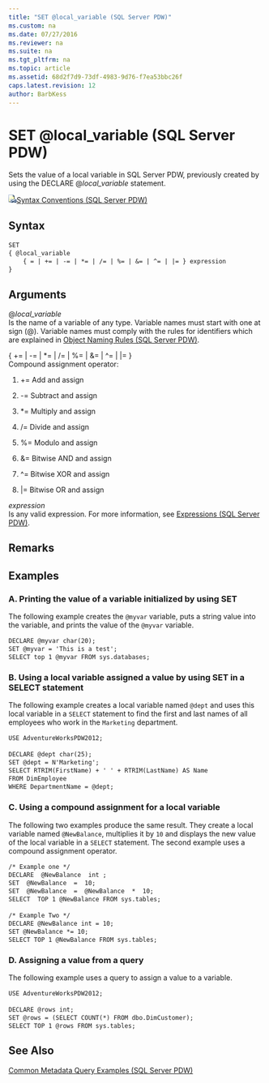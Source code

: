 ```yaml
---
title: "SET @local_variable (SQL Server PDW)"
ms.custom: na
ms.date: 07/27/2016
ms.reviewer: na
ms.suite: na
ms.tgt_pltfrm: na
ms.topic: article
ms.assetid: 68d2f7d9-73df-4983-9d76-f7ea53bbc26f
caps.latest.revision: 12
author: BarbKess
---
```

# SET @local_variable (SQL Server PDW)
Sets the value of a local variable in SQL Server PDW, previously created by using the DECLARE @*local_variable* statement.  
  
![Topic link icon](../sqlpdw/media/Topic_Link.gif "Topic_Link")[Syntax Conventions &#40;SQL Server PDW&#41;](../sqlpdw/syntax-conventions-sql-server-pdw.md)  
  
## Syntax  
  
```  
SET   
{ @local_variable  
    { = | += | -= | *= | /= | %= | &= | ^= | |= } expression  
}  
```  
  
## Arguments  
@*local_variable*  
Is the name of a variable of any type. Variable names must start with one at sign (@). Variable names must comply with the rules for identifiers which are explained in [Object Naming Rules &#40;SQL Server PDW&#41;](../sqlpdw/object-naming-rules-sql-server-pdw.md).  
  
{ += | -= | *= | /= | %= | &= | ^= | |= }  
Compound assignment operator:  
  
1.  +=              Add and assign  
  
2.  -=               Subtract and assign  
  
3.  *=              Multiply and assign  
  
4.  /=               Divide and assign  
  
5.  %=             Modulo and assign  
  
6.  &=              Bitwise AND and assign  
  
7.  ^=              Bitwise XOR and assign  
  
8.  |=               Bitwise OR and assign  
  
*expression*  
Is any valid expression. For more information, see [Expressions &#40;SQL Server PDW&#41;](../sqlpdw/expressions-sql-server-pdw.md).  
  
## Remarks  
  
## Examples  
  
### A. Printing the value of a variable initialized by using SET  
The following example creates the `@myvar` variable, puts a string value into the variable, and prints the value of the `@myvar` variable.  
  
```  
DECLARE @myvar char(20);  
SET @myvar = 'This is a test';  
SELECT top 1 @myvar FROM sys.databases;  
```  
  
### B. Using a local variable assigned a value by using SET in a SELECT statement  
The following example creates a local variable named `@dept` and uses this local variable in a `SELECT` statement to find the first and last names of all employees who work in the `Marketing` department.  
  
```  
USE AdventureWorksPDW2012;  
  
DECLARE @dept char(25);  
SET @dept = N'Marketing';  
SELECT RTRIM(FirstName) + ' ' + RTRIM(LastName) AS Name  
FROM DimEmployee   
WHERE DepartmentName = @dept;  
```  
  
### C. Using a compound assignment for a local variable  
The following two examples produce the same result. They create a local variable named `@NewBalance`, multiplies it by `10` and displays the new value of the local variable in a `SELECT` statement. The second example uses a compound assignment operator.  
  
```  
/* Example one */  
DECLARE  @NewBalance  int ;  
SET  @NewBalance  =  10;  
SET  @NewBalance  =  @NewBalance  *  10;  
SELECT  TOP 1 @NewBalance FROM sys.tables;  
  
/* Example Two */  
DECLARE @NewBalance int = 10;  
SET @NewBalance *= 10;  
SELECT TOP 1 @NewBalance FROM sys.tables;  
```  
  
### D. Assigning a value from a query  
The following example uses a query to assign a value to a variable.  
  
```  
USE AdventureWorksPDW2012;  
  
DECLARE @rows int;  
SET @rows = (SELECT COUNT(*) FROM dbo.DimCustomer);  
SELECT TOP 1 @rows FROM sys.tables;  
```  
  
## See Also  
[Common Metadata Query Examples &#40;SQL Server PDW&#41;](../sqlpdw/common-metadata-query-examples-sql-server-pdw.md)  
  
